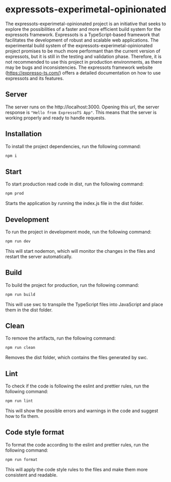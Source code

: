 # expressots-experimetal-opinionated

The expressots-experimetal-opinionated project is an initiative that seeks to explore the possibilities of a faster and more efficient build system for the expressots framework. Expressots is a TypeScript-based framework that facilitates the development of robust and scalable web applications. The experimental build system of the expressots-experimetal-opinionated project promises to be much more performant than the current version of expressots, but it is still in the testing and validation phase. Therefore, it is not recommended to use this project in production environments, as there may be bugs and inconsistencies. The expressots framework website (https://expresso-ts.com/) offers a detailed documentation on how to use expressots and its features.

## Server
The server runs on the http://localhost:3000. Opening this url, the server response is `"Hello from ExpressoTS App"`. This means that the server is working properly and ready to handle requests.

## Installation

To install the project dependencies, run the following command:

```bash
npm i
```

## Start
To start production read code in dist, run the following command:

```bash
npm prod
```

Starts the application by running the index.js file in the dist folder.

## Development

To run the project in development mode, run the following command:

```bash
npm run dev
```

This will start nodemon, which will monitor the changes in the files and restart the server automatically.

## Build

To build the project for production, run the following command:

```bash
npm run build
```

This will use swc to transpile the TypeScript files into JavaScript and place them in the dist folder.

## Clean

To remove the artifacts, run the following command:

```bash
npm run clean
```

Removes the dist folder, which contains the files generated by swc.

## Lint

To check if the code is following the eslint and prettier rules, run the following command:

```bash
npm run lint
```

This will show the possible errors and warnings in the code and suggest how to fix them.


## Code style format

To format the code according to the eslint and prettier rules, run the following command:

```bash
npm run format
```

This will apply the code style rules to the files and make them more consistent and readable.
